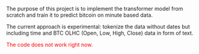 The purpose of this project is to implement the transformer model from scratch and train it to predict bitcoin on minute based data.

The current approach is experimental: tokenize the data without dates but including time and BTC OLHC (Open, Low, High, Close) data in form of text.

<span style="color: red;">The code does not work right now.</span>
